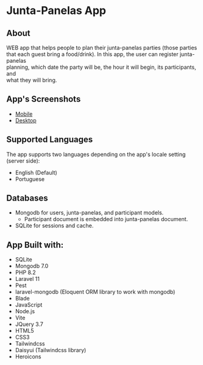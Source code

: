 # Junta-Panelas App

## About

WEB app that helps people to plan their junta-panelas parties (those parties  
that each guest bring a food/drink). In this app, the user can register junta-panelas  
planning, which date the party will be, the hour it will begin, its participants, and  
what they will bring.

## App's Screenshots
- [Mobile](https://github.com/nhsneto/junta-panelas/tree/main/screenshots/mobile)
- [Desktop](https://github.com/nhsneto/junta-panelas/tree/main/screenshots/desktop)

## Supported Languages

The app supports two languages depending on the app's locale setting (server side):
- English (Default)
- Portuguese

## Databases
- Mongodb for users, junta-panelas, and participant models.
  - Participant document is embedded into junta-panelas document. 
- SQLite for sessions and cache.

## App Built with:

- SQLite
- Mongodb 7.0
- PHP 8.2
- Laravel 11
- Pest
- laravel-mongodb (Eloquent ORM library to work with mongodb)
- Blade
- JavaScript
- Node.js
- Vite
- JQuery 3.7
- HTML5
- CSS3
- Tailwindcss
- Daisyui (Tailwindcss library)
- Heroicons
